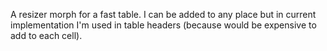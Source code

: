 A resizer morph for a fast table.I can be added to any place but in current implementation I'm used in table headers (because would be expensive to add to each cell).